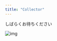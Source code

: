 ```yaml
---
title: "Collector"
---
```


しばらくお待ちください


![img](https://2.bp.blogspot.com/-pHBaFanQWHs/U3gmyLzb5NI/AAAAAAAAgn4/s2ZZ8YzqU3k/s800/job_sakka.png)
